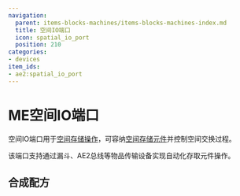 ```yaml
---
navigation:
  parent: items-blocks-machines/items-blocks-machines-index.md
  title: 空间IO端口
  icon: spatial_io_port
  position: 210
categories:
- devices 
item_ids:
- ae2:spatial_io_port
---
```


# ME空间IO端口

<BlockImage id="spatial_io_port" p:powered="true" scale="8" />

空间IO端口用于[空间存储操作](../ae2-mechanics/spatial-io.md)，可容纳[空间存储元件](spatial_cells.md)并控制空间交换过程。

该端口支持通过漏斗、AE2总线等物品传输设备实现自动化存取元件操作。

## 合成配方

<RecipeFor id="spatial_io_port" />
